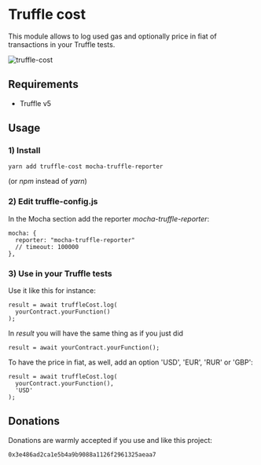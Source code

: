# Truffle cost

This module allows to log used gas and optionally price in fiat of transactions in your Truffle tests.

![truffle-cost](https://raw.githubusercontent.com/guix77/truffle-cost/gh-pages/truffle-cost.png)

## Requirements

+ Truffle v5

## Usage

### 1) Install

    yarn add truffle-cost mocha-truffle-reporter

(or *npm* instead of *yarn*)

### 2) Edit truffle-config.js

In the Mocha section add the reporter *mocha-truffle-reporter*:

    mocha: {
      reporter: "mocha-truffle-reporter"
      // timeout: 100000
    },

### 3) Use in your Truffle tests

Use it like this for instance:

    result = await truffleCost.log(
      yourContract.yourFunction()
    );

In *result* you will have the same thing as if you just did

    result = await yourContract.yourFunction();

To have the price in fiat, as well, add an option 'USD', 'EUR', 'RUR' or 'GBP':

    result = await truffleCost.log(
      yourContract.yourFunction(),
      'USD'
    );

## Donations

Donations are warmly accepted if you use and like this project:

    0x3e486ad2ca1e5b4a9b9088a1126f2961325aeaa7
